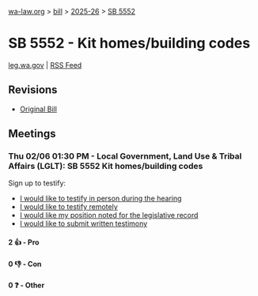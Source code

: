 [wa-law.org](/) > [bill](/bill/) > [2025-26](/bill/2025-26/) > [SB 5552](/bill/2025-26/sb/5552/)

# SB 5552 - Kit homes/building codes
[leg.wa.gov](https://app.leg.wa.gov/billsummary?BillNumber=5552&Year=2025&Initiative=false) | [RSS Feed](./rss.xml)

## Revisions
* [Original Bill](1/)

## Meetings
### Thu 02/06 01:30 PM - Local Government, Land Use & Tribal Affairs (LGLT): SB 5552 Kit homes/building codes
Sign up to testify:
* [I would like to testify in person during the hearing](https://app.leg.wa.gov/csi/Testifier/Add?chamber=House&mId=32697&aId=162873&caId=25303&tId=1)
* [I would like to testify remotely](https://app.leg.wa.gov/csi/Testifier/Add?chamber=House&mId=32697&aId=162873&caId=25303&tId=2)
* [I would like my position noted for the legislative record](https://app.leg.wa.gov/csi/Testifier/Add?chamber=House&mId=32697&aId=162873&caId=25303&tId=3)
* [I would like to submit written testimony](https://app.leg.wa.gov/csi/Testifier/Add?chamber=House&mId=32697&aId=162873&caId=25303&tId=4)

#### 2 👍 - Pro

#### 0 👎 - Con

#### 0 ❓ - Other
